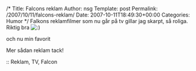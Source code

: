 /*
 Title: Falcons reklam
 Author: nsg
 Template: post
 Permalink: /2007/10/11/falcons-reklam/
 Date: 2007-10-11T18:49:30+00:00
 Categories: Humor
*/
Falkons reklamfilmer som nu går på tv gillar jag skarpt, så roliga. Riktig bra <img src="http://nsg.cc/wp-includes/images/smilies/icon_smile.gif" alt=":)" class="wp-smiley" /> 



och nu min favorit



Mer sådan reklam tack!

:: Reklam, TV, Falcon

<small></small>